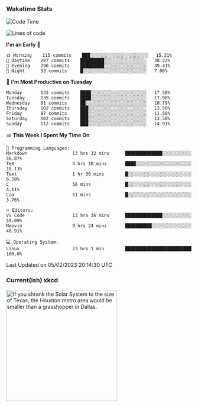 ### Wakatime Stats
<!--START_SECTION:waka-->
![Code Time](http://img.shields.io/badge/Code%20Time-1%2C414%20hrs%2038%20mins-blue)

![Lines of code](https://img.shields.io/badge/From%20Hello%20World%20I%27ve%20Written-358%20Thousand%20lines%20of%20code-blue)

**I'm an Early 🐤** 

```text
🌞 Morning    115 commits    ███░░░░░░░░░░░░░░░░░░░░░░   15.31% 
🌆 Daytime    287 commits    █████████░░░░░░░░░░░░░░░░   38.22% 
🌃 Evening    296 commits    █████████░░░░░░░░░░░░░░░░   39.41% 
🌙 Night      53 commits     █░░░░░░░░░░░░░░░░░░░░░░░░   7.06%

```
📅 **I'm Most Productive on Tuesday** 

```text
Monday       132 commits    ████░░░░░░░░░░░░░░░░░░░░░   17.58% 
Tuesday      135 commits    ████░░░░░░░░░░░░░░░░░░░░░   17.98% 
Wednesday    81 commits     ██░░░░░░░░░░░░░░░░░░░░░░░   10.79% 
Thursday     102 commits    ███░░░░░░░░░░░░░░░░░░░░░░   13.58% 
Friday       87 commits     ███░░░░░░░░░░░░░░░░░░░░░░   11.58% 
Saturday     102 commits    ███░░░░░░░░░░░░░░░░░░░░░░   13.58% 
Sunday       112 commits    ███░░░░░░░░░░░░░░░░░░░░░░   14.91%

```


📊 **This Week I Spent My Time On** 

```text
💬 Programming Languages: 
Markdown                 13 hrs 32 mins      ██████████████░░░░░░░░░░░   58.87% 
TeX                      4 hrs 10 mins       ████░░░░░░░░░░░░░░░░░░░░░   18.13% 
Text                     1 hr 30 mins        █░░░░░░░░░░░░░░░░░░░░░░░░   6.58% 
C                        56 mins             █░░░░░░░░░░░░░░░░░░░░░░░░   4.11% 
Lua                      51 mins             █░░░░░░░░░░░░░░░░░░░░░░░░   3.76%

🔥 Editors: 
VS Code                  13 hrs 36 mins      ██████████████░░░░░░░░░░░   59.09% 
Neovim                   9 hrs 24 mins       ██████████░░░░░░░░░░░░░░░   40.91%

💻 Operating System: 
Linux                    23 hrs 1 min        █████████████████████████   100.0%

```


 Last Updated on 05/02/2023 20:14:30 UTC
<!--END_SECTION:waka-->

### Current(ish) xkcd
<a id="xkcd-a" title="If you shrank the Solar System to the size of Texas, the Houston metro area would be smaller than a grasshopper in Dallas." href="https://www.xkcd.com" target="_blank">
        <img align="center" id="xkcd-img" src="https://imgs.xkcd.com/comics/size_comparisons.png" alt="If you shrank the Solar System to the size of Texas, the Houston metro area would be smaller than a grasshopper in Dallas." height=300 />
</a>
